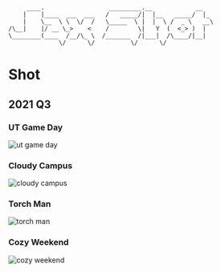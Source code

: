 ```
     ____.                  _________.__            __   
    |    |____  ___  ___   /   _____/|  |__   _____/  |_ 
    |    \__  \ \  \/  /   \_____  \ |  |  \ /  _ \   __\
/\__|    |/ __ \_>    <    /        \|   Y  (  <_> )  |  
\________(____  /__/\_ \  /_______  /|___|  /\____/|__|  
              \/      \/          \/      \/             
```

# Shot

## 2021 Q3

### UT Game Day
<!-- Sep 2, 2021, 19:56 -->
![ut game day](https://user-images.githubusercontent.com/79226045/131941380-72d9f55f-347e-49c3-b242-e046adf3473b.JPG)

### Cloudy Campus
<!-- Sep 1, 2021, 08:46 -->
![cloudy campus](https://user-images.githubusercontent.com/79226045/131941501-589fbdb3-13ad-4392-a1c4-92b1213b5121.JPG)

### Torch Man
<!-- Aug 11, 2021, 22:24 -->
![torch man](https://user-images.githubusercontent.com/79226045/131941516-01a0de87-db14-45fc-9d23-430af50f5add.jpg)

### Cozy Weekend
<!-- Aug 7, 2021, 16:26 -->
![cozy weekend](https://user-images.githubusercontent.com/79226045/131941524-ea709f84-8fa3-40e4-8722-a2dfe9fd44ea.jpg)
